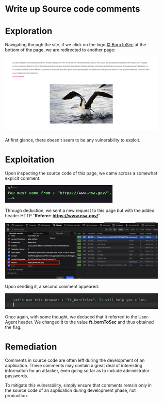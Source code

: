 # Write up Source code comments

# Exploration

Navigating through the site, if we click on the logo [© BornToSec](http://192.168.64.36/?page=b7e44c7a40c5f80139f0a50f3650fb2bd8d00b0d24667c4c2ca32c88e13b758f) at the bottom of the page, we are redirected
to another page:

![Capture d'écran 2024-05-02 à 19.01.47.png](images/Capture_decran_2024-05-02_a_19.01.47.png)

At first glance, there doesn't seem to be any vulnerability to exploit.

# Exploitation

Upon inspecting the source code of this page, we came across a somewhat explicit comment:

![Capture d'écran 2024-05-02 à 19.02.55.png](images/Capture_decran_2024-05-02_a_19.02.55.png)

Through deduction, we sent a new request to this page but with the added header HTTP "**Referer: https://www.nsa.gov/**"

![Capture d'écran 2024-05-02 à 19.06.16.png](images/Capture_decran_2024-05-02_a_19.06.16.png)

Upon sending it, a second comment appeared:

![Capture d'écran 2024-05-02 à 19.10.47.png](images/Capture_decran_2024-05-02_a_19.10.47.png)

Once again, with some thought, we deduced that it referred to the User-Agent header. We changed it to the value **ft\_bornToSec** and thus obtained the flag.

# Remediation

Comments in source code are often left during the development of an application. These comments may contain a great deal of interesting information for an attacker, even going so far as to include
administrator passwords.

To mitigate this vulnerability, simply ensure that comments remain only in the source code of an application during development phase, not production.
